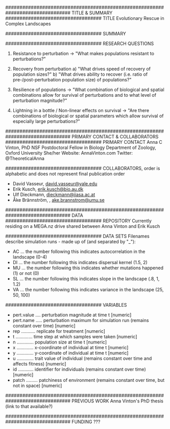 ############################################################################### TITLE & SUMMARY
################################## TITLE
Evolutionary Rescue in Complex Landscapes

################################## SUMMARY


################################## RESEARCH QUESTIONS
1. Resistance to perturbation
-> "What makes populations resistant to perturbations?"

2. Recovery from perturbation
	a) "What drives speed of recovery of population sizes?"
	b) "What drives ability to recover (i.e. ratio of pre-/post-perturbation population size) of populations?"

3. Resilience of populations
 -> "What combination of biological and spatial combinations allow for survival of perturbations and to what level of perturbation magnitude?"

4. Lightning in a bottle / Non-linear effects on survival
-> "Are there combinations of biological or spatial parameters which allow survival of especially large perturbations?"

############################################################################### PRIMARY CONTACT & COLLABORATORS
################################## PRIMARY CONTACT
Anna C Vinton, PhD
NSF Postdoctoral Fellow in Biology
Department of Zoology, Oxford University
She/her 
Website: AnnaVinton.com
Twitter: @TheoreticalAnna

################################## COLLABORATORS, order is alphabetic and does not represent final publication order
- David Vasseur, david.vasseur@yale.edu
- Erik Kusch, erik.kusch@bio.au.dk
- Ulf Dieckmann, dieckmann@iiasa.ac.at
- Åke Brännström, , ake.brannstrom@umu.se

############################################################################### DATA
################################## REPOSITORY
Currently residing on a MEGA.nz drive shared between Anna Vinton and Erik Kusch

################################## DATA SETS
Filenames describe simulation runs - made up of (and separated by "_"):
- AC ... the number following this indicates autocorrelation in the landscape (0-4)
- DI ... the number following this indicates dispersal kernel (1.5, 2)
- MU ... the number following this indicates whether mutations happened (1) or not (0)
- SL ... the number following this indicates slope in the landscape (.8, 1, 1.2)
- VA ... the number following this indicates variance in the landscape (25, 50, 100)

################################## VARIABLES
- pert.value .... perturbation magnitude at time t [numeric]
- pert.name ..... perturbation maximum for simulation run (remains constant over time) [numeric]
- rep ........... replicate for treatment [numeric]
- t ............. time step at which samples were taken [numeric]
- n ............. population size at time t [numeric]
- x ............. x-coordinate of individual at time t [numeric]
- y ............. y-coordinate of individual at time t [numeric]
- u ............. trait value of individual (remains constant over time and affects fitness) [numeric]
- id ............ identifier for individuals (remains constant over time) [numeric]
- patch ......... patchiness of environment (remains constant over time, but not in space) [numeric]

############################################################################### PREVIOUS WORK
Anna Vinton's PhD thesis (link to that available?)

############################################################################### FUNDING
???
